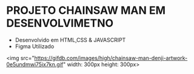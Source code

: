 # PROJETO CHAINSAW MAN EM DESENVOLVIMETNO

+ Desenvolvido em HTML,CSS & JAVASCRIPT 
+ Figma Utilizado


<img src="https://gifdb.com/images/high/chainsaw-man-denji-artwork-0e5undmwi75ix7kn.gif" width: 300px height: 300px>
